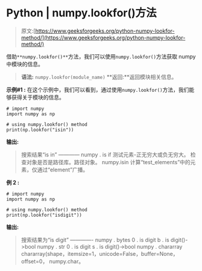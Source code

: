 # Python | numpy.lookfor()方法

> 原文:[https://www.geeksforgeeks.org/python-numpy-lookfor-method/](https://www.geeksforgeeks.org/python-numpy-lookfor-method/)

借助`**numpy.lookfor()**`方法，我们可以使用`numpy.lookfor()`方法获取 numpy 中模块的信息。

> **语法:** `numpy.lookfor(module_name)`
> **返回:**返回模块相关信息。

**示例#1 :**
在这个示例中，我们可以看到，通过使用`numpy.lookfor()`方法，我们能够获得关于模块的信息。

```
# import numpy
import numpy as np

# using numpy.lookfor() method
print(np.lookfor("isin"))
```

**输出:**

> 搜索结果“is in”
> ————
> numpy . is if
> 测试元素-正无穷大或负无穷大。
> 检查对象是否是路径库。路径对象。
> numpy.isin
> 计算“test_elements”中的元素，仅通过“element”广播。

**例 2 :**

```
# import numpy
import numpy as np

# using numpy.lookfor() method
print(np.lookfor("isdigit"))
```

**输出:**

> 搜索结果为“is digit”
> ————-
> numpy . bytes 0 . is digit
> b . is digit()->bool
> numpy . str 0 . is digit
> s . is digit()->bool
> numpy . chararray
> chararray(shape，itemsize=1，unicode=False，buffer=None，offset=0，
> numpy.char。